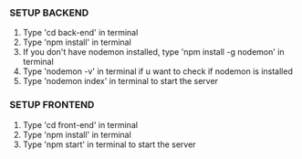 ### SETUP BACKEND

1. Type 'cd back-end' in terminal
2. Type 'npm install' in terminal
3. If you don't have nodemon installed, type 'npm install -g nodemon' in terminal
4. Type 'nodemon -v' in terminal if u want to check if nodemon is installed
5. Type 'nodemon index' in terminal to start the server

### SETUP FRONTEND

1. Type 'cd front-end' in terminal
2. Type 'npm install' in terminal
3. Type 'npm start' in terminal to start the server
